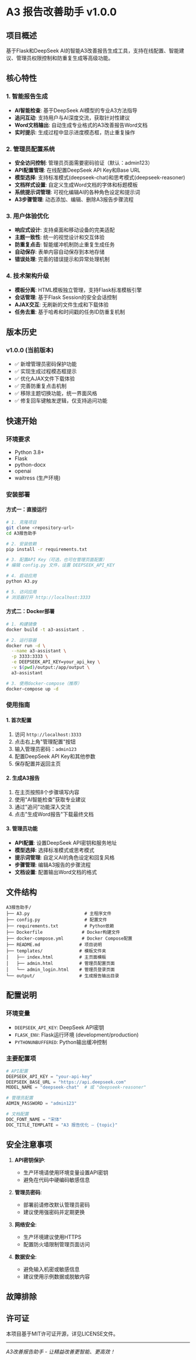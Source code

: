 # A3 报告改善助手 v1.0.0

## 项目概述

基于Flask和DeepSeek AI的智能A3改善报告生成工具，支持在线配置、智能建议、管理员权限控制和防重复生成等高级功能。

## 核心特性

### 1. 智能报告生成

- **AI智能检查**: 基于DeepSeek AI模型的专业A3方法指导
- **追问互动**: 支持用户与AI深度交流，获取针对性建议
- **Word文档输出**: 自动生成专业格式的A3改善报告Word文档
- **实时提示**: 生成过程中显示进度模态框，防止重复操作

### 2. 管理员配置系统

- **安全访问控制**: 管理员页面需要密码验证（默认：admin123）
- **API配置管理**: 在线配置DeepSeek API Key和Base URL
- **模型选择**: 支持标准模式(deepseek-chat)和思考模式(deepseek-reasoner)
- **文档样式设置**: 自定义生成Word文档的字体和标题模板
- **系统提示词管理**: 可视化编辑AI的各种角色设定和提示词
- **A3步骤管理**: 动态添加、编辑、删除A3报告步骤流程

### 3. 用户体验优化

- **响应式设计**: 支持桌面和移动设备的完美适配
- **主题一致性**: 统一的视觉设计和交互体验
- **防重复点击**: 智能缓冲机制防止重复生成任务
- **自动保存**: 表单内容自动保存到本地存储
- **错误处理**: 完善的错误提示和异常处理机制

### 4. 技术架构升级

- **模板分离**: HTML模板独立管理，支持Flask标准模板引擎
- **会话管理**: 基于Flask Session的安全会话控制
- **AJAX交互**: 无刷新的文件生成和下载体验
- **任务去重**: 基于哈希和时间戳的任务ID防重复机制

## 版本历史

### v1.0.0 (当前版本)

- ✅ 新增管理员密码保护功能
- ✅ 实现生成过程模态框提示
- ✅ 优化AJAX文件下载体验
- ✅ 完善防重复点击机制
- ✅ 移除主题切换功能，统一界面风格
- ✅ 修复回车键触发逻辑，仅支持追问功能

## 快速开始

### 环境要求

- Python 3.8+
- Flask
- python-docx
- openai
- waitress (生产环境)

### 安装部署

#### 方式一：直接运行

```bash
# 1. 克隆项目
git clone <repository-url>
cd A3报告助手

# 2. 安装依赖
pip install -r requirements.txt

# 3. 配置API Key（可选，也可在管理页面配置）
# 编辑 config.py 文件，设置 DEEPSEEK_API_KEY

# 4. 启动应用
python A3.py

# 5. 访问应用
# 浏览器打开 http://localhost:3333
```

#### 方式二：Docker部署

```bash
# 1. 构建镜像
docker build -t a3-assistant .

# 2. 运行容器
docker run -d \
  --name a3-assistant \
  -p 3333:3333 \
  -e DEEPSEEK_API_KEY=your_api_key \
  -v $(pwd)/output:/app/output \
  a3-assistant

# 3. 使用docker-compose（推荐）
docker-compose up -d
```

### 使用指南

#### 1. 首次配置

1. 访问 `http://localhost:3333`
2. 点击右上角"管理配置"按钮
3. 输入管理员密码：`admin123`
4. 配置DeepSeek API Key和其他参数
5. 保存配置并返回主页

#### 2. 生成A3报告

1. 在主页按照8个步骤填写内容
2. 使用"AI智能检查"获取专业建议
3. 通过"追问"功能深入交流
4. 点击"生成Word报告"下载最终文档

#### 3. 管理员功能

- **API配置**: 设置DeepSeek API密钥和服务地址
- **模型选择**: 选择标准模式或思考模式
- **提示词管理**: 自定义AI的角色设定和回复风格
- **步骤管理**: 编辑A3报告的步骤流程
- **文档设置**: 配置输出Word文档的格式

## 文件结构

```
A3报告助手/
├── A3.py                     # 主程序文件
├── config.py                 # 配置文件
├── requirements.txt          # Python依赖
├── Dockerfile               # Docker构建文件
├── docker-compose.yml       # Docker Compose配置
├── README.md               # 项目说明
├── templates/              # 模板文件夹
│   ├── index.html          # 主页面模板
│   ├── admin.html          # 管理员配置页面
│   └── admin_login.html    # 管理员登录页面
└── output/                 # 生成报告输出目录
```

## 配置说明

### 环境变量

- `DEEPSEEK_API_KEY`: DeepSeek API密钥
- `FLASK_ENV`: Flask运行环境 (development/production)
- `PYTHONUNBUFFERED`: Python输出缓冲控制

### 主要配置项

```python
# API配置
DEEPSEEK_API_KEY = "your-api-key"
DEEPSEEK_BASE_URL = "https://api.deepseek.com"
MODEL_NAME = "deepseek-chat"  # 或 "deepseek-reasoner"

# 管理员配置
ADMIN_PASSWORD = "admin123"

# 文档配置
DOC_FONT_NAME = "宋体"
DOC_TITLE_TEMPLATE = "A3 报告优化 – {topic}"
```

## 安全注意事项

1. **API密钥保护**:

   - 生产环境请使用环境变量设置API密钥
   - 避免在代码中硬编码敏感信息
2. **管理员密码**:

   - 部署前请修改默认管理员密码
   - 建议使用强密码并定期更换
3. **网络安全**:

   - 生产环境建议使用HTTPS
   - 配置防火墙限制管理页面访问
4. **数据安全**:

   - 避免输入机密或敏感信息
   - 建议使用示例数据或脱敏内容

## 故障排除

## 许可证

本项目基于MIT许可证开源，详见LICENSE文件。

---

*A3改善报告助手 - 让精益改善更智能、更高效！*
